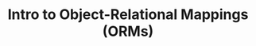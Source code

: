 ---
layout: module
title: "Intro to Object-Relational Mappings (ORMs)"
type: lecture
num: 22
draft: 1
start_date: 2025-04-18
slides_url: https://docs.google.com/presentation/d/1GEvnwQvWJNUIZlQzEjSrAIoblGKhHYsj/edit?usp=sharing&ouid=113376576186080604800&rtpof=true&sd=true
readings:
    - type: reading
      citation: >
        <a href="https://docs.sqlalchemy.org/en/20/orm/queryguide/index.html" target="_blank">SQL Alchemy Documentation</a>
      skim: 1
activities:
    - type: activity
      draft: 1
      title: SQL Alchemy & Object-Relational Mappings
      url: /activities/intro-sql-alchemy
---
